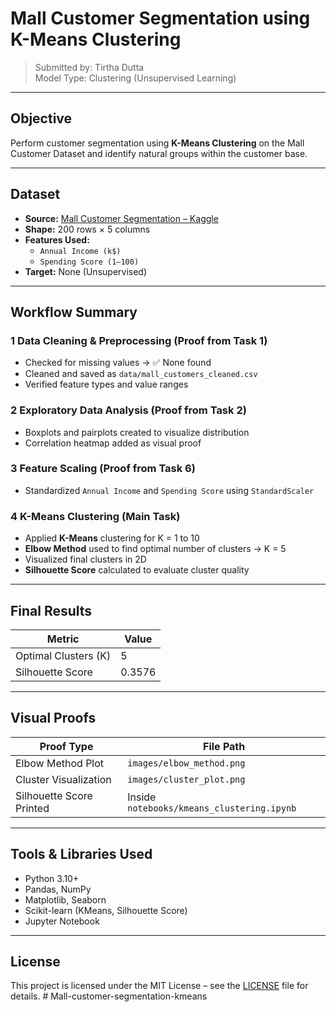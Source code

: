 # Mall Customer Segmentation using K-Means Clustering  
 
>  Submitted by: Tirtha Dutta  
>  Model Type: Clustering (Unsupervised Learning)

---

##  Objective  
Perform customer segmentation using **K-Means Clustering** on the Mall Customer Dataset and identify natural groups within the customer base.

---

##  Dataset  
- **Source:** [Mall Customer Segmentation – Kaggle](https://www.kaggle.com/datasets/vjchoudhary7/customer-segmentation-tutorial-in-python)  
- **Shape:** 200 rows × 5 columns  
- **Features Used:**  
  - `Annual Income (k$)`  
  - `Spending Score (1–100)`  
- **Target:** None (Unsupervised)

---

##  Workflow Summary  

### 1️ Data Cleaning & Preprocessing (Proof from **Task 1**)  
- Checked for missing values → ✅ None found  
- Cleaned and saved as `data/mall_customers_cleaned.csv`  
- Verified feature types and value ranges

### 2️ Exploratory Data Analysis (Proof from **Task 2**)  
- Boxplots and pairplots created to visualize distribution  
- Correlation heatmap added as visual proof

### 3️ Feature Scaling (Proof from **Task 6**)  
- Standardized `Annual Income` and `Spending Score` using `StandardScaler`

### 4️ K-Means Clustering (Main Task)  
- Applied **K-Means** clustering for K = 1 to 10  
- **Elbow Method** used to find optimal number of clusters → K = 5  
- Visualized final clusters in 2D  
- **Silhouette Score** calculated to evaluate cluster quality

---

##  Final Results  

| Metric              | Value    |
|---------------------|----------|
| Optimal Clusters (K)| 5        |
| Silhouette Score    | 0.3576   |

---

##  Visual Proofs

| Proof Type              | File Path                                      |
|--------------------------|-----------------------------------------------|
| Elbow Method Plot        | `images/elbow_method.png`                     |
| Cluster Visualization    | `images/cluster_plot.png`                     |
| Silhouette Score Printed | Inside `notebooks/kmeans_clustering.ipynb`   |

---

##  Tools & Libraries Used  
- Python 3.10+  
- Pandas, NumPy  
- Matplotlib, Seaborn  
- Scikit-learn (KMeans, Silhouette Score)  
- Jupyter Notebook

---

##  License  
This project is licensed under the MIT License – see the [LICENSE](LICENSE) file for details.
#   M a l l - c u s t o m e r - s e g m e n t a t i o n - k m e a n s  
 